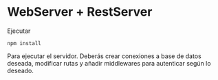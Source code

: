 # WebServer + RestServer

Ejecutar
```
npm install
```

Para ejecutar el servidor. Deberás crear conexiones a base de datos deseada, modificar rutas y añadir middlewares para autenticar según lo deseado. 
